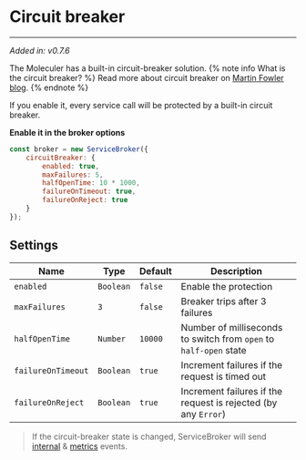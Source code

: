 # Circuit breaker

---

_Added in: v0.7.6_

The Moleculer has a built-in circuit-breaker solution.
{% note info What is the circuit breaker? %}
Read more about circuit breaker on [Martin Fowler blog](https://martinfowler.com/bliki/CircuitBreaker.html).
{% endnote %}

If you enable it, every service call will be protected by a built-in circuit breaker.

**Enable it in the broker options**

```js
const broker = new ServiceBroker({
    circuitBreaker: {
        enabled: true,
        maxFailures: 5,
        halfOpenTime: 10 * 1000,
        failureOnTimeout: true,
        failureOnReject: true
    }
});
```

## Settings

| Name               | Type      | Default | Description                                                       |
| ------------------ | --------- | ------- | ----------------------------------------------------------------- |
| `enabled`          | `Boolean` | `false` | Enable the protection                                             |
| `maxFailures`      | `3`       | `false` | Breaker trips after 3 failures                                    |
| `halfOpenTime`     | `Number`  | `10000` | Number of milliseconds to switch from `open` to `half-open` state |
| `failureOnTimeout` | `Boolean` | `true`  | Increment failures if the request is timed out                    |
| `failureOnReject`  | `Boolean` | `true`  | Increment failures if the request is rejected (by any `Error`)    |

> If the circuit-breaker state is changed, ServiceBroker will send [internal](broker.html#Internal-events) & [metrics](metrics.html#Circuit-breaker-events) events.
